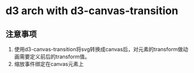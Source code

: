 # d3 arch with d3-canvas-transition
## 注意事项
1. 使用d3-canvas-transition将svg转换成canvas后，对元素的transform做动画需要定义前后的transform值。
2. 缩放事件绑定在canvas元素上